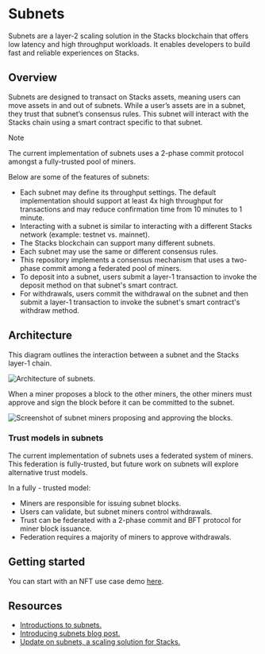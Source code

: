 # Subnets

Subnets are a layer-2 scaling solution in the Stacks blockchain that offers low latency and high throughput workloads. It enables developers to build fast and reliable experiences on Stacks.

## Overview

Subnets are designed to transact on Stacks assets, meaning users can move assets in and out of subnets. While a user’s assets are in a subnet, they trust that subnet’s consensus rules. This subnet will interact with the Stacks chain using a smart contract specific to that subnet.

>[!Note]
> The current implementation of subnets uses a 2-phase commit protocol amongst a fully-trusted pool of miners.

Below are some of the features of subnets:

- Each subnet may define its throughput settings. The default implementation should support at least 4x high throughput for transactions and may reduce confirmation time from 10 minutes to 1 minute.
- Interacting with a subnet is similar to interacting with a different Stacks network (example: testnet vs. mainnet).
- The Stacks blockchain can support many different subnets.
- Each subnet may use the same or different consensus rules.
- This repository implements a consensus mechanism that uses a two-phase commit among a federated pool of miners.
- To deposit into a subnet, users submit a layer-1 transaction to invoke the deposit method on that subnet's smart contract.
- For withdrawals, users commit the withdrawal on the subnet and then submit a layer-1 transaction to invoke the subnet's smart contract's withdraw method.

## Architecture

This diagram outlines the interaction between a subnet and the Stacks layer-1 chain.

![Architecture of subnets.](hiro-docs/docs/images/subnets-architecture.png)

When a miner proposes a block to the other miners, the other miners must approve and sign the block before it can be committed to the subnet.

![Screenshot of subnet miners proposing and approving the blocks.](hiro-docs/docs/images/subnet-miners.png)

### Trust models in subnets

The current implementation of subnets uses a federated system of miners. This federation is fully-trusted, but future work on subnets will explore alternative trust models.

In a fully - trusted model:

- Miners are responsible for issuing subnet blocks.
- Users can validate, but subnet miners control withdrawals.
- Trust can be federated with a 2-phase commit and BFT protocol for miner block issuance.
- Federation requires a majority of miners to approve withdrawals.

## Getting started

You can start with an NFT use case demo [here](https://github.com/hirosystems/stacks-subnets/blob/master/NFT_USE_CASE.md).

## Resources

- [Introductions to subnets.](https://www.youtube.com/watch?v=PFPwuVCGGuI)
- [Introducing subnets blog post.](https://www.hiro.so/blog/introducing-hyperchains-by-hiro)
- [Update on subnets, a scaling solution for Stacks.](https://www.hiro.so/blog/an-update-on-hyperchains-a-scaling-solution-for-stacks)
